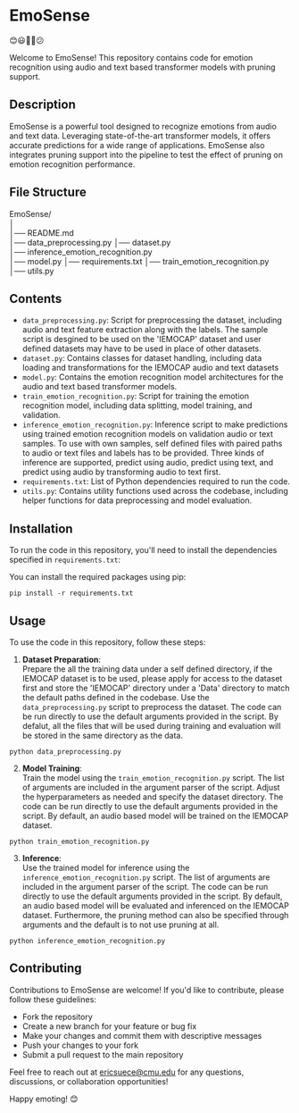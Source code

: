# EmoSense 

😊😃🥲🤨😕

Welcome to EmoSense! This repository contains code for emotion recognition using audio and text based transformer models with pruning support. 

## Description
EmoSense is a powerful tool designed to recognize emotions from audio and text data. Leveraging state-of-the-art transformer models, it offers accurate predictions for a wide range of applications. EmoSense also integrates pruning support into the pipeline to test the effect of pruning on emotion recognition performance. 

## File Structure

EmoSense/  
│  
│── README.md  
│── data_preprocessing.py
│── dataset.py  
│── inference_emotion_recognition.py  
│── model.py 
│── requirements.txt
│── train_emotion_recognition.py  
│── utils.py 

## Contents
- `data_preprocessing.py`: Script for preprocessing the dataset, including audio and text feature extraction along with the labels. The sample script is desgined to be used on the 'IEMOCAP' dataset and user defined datasets may have to be used in place of other datasets.
- `dataset.py`: Contains classes for dataset handling, including data loading and transformations for the IEMOCAP audio and text datasets
- `model.py`: Contains the emotion recognition model architectures for the audio and text based transformer models. 
- `train_emotion_recognition.py`: Script for training the emotion recognition model, including data splitting, model training, and validation.
- `inference_emotion_recognition.py`: Inference script to make predictions using trained emotion recognition models on validation audio or text samples. To use with own samples, self defined files with paired paths to audio or text files and labels has to be provided. Three kinds of inference are supported, predict using audio, predict using text, and predict using audio by transforming audio to text first. 
- `requirements.txt`: List of Python dependencies required to run the code.
- `utils.py`: Contains utility functions used across the codebase, including helper functions for data preprocessing and model evaluation.

## Installation

To run the code in this repository, you'll need to install the dependencies specified in `requirements.txt`:

You can install the required packages using pip:
```
pip install -r requirements.txt
```

## Usage
To use the code in this repository, follow these steps:

1. **Dataset Preparation**:  
Prepare the all the training data under a self defined directory, if the IEMOCAP dataset is to be used, please apply for access to the dataset first and store the 'IEMOCAP' directory under a 'Data' directory to match the default paths defined in the codebase. Use the `data_preprocessing.py` script to preprocess the dataset. The code can be run directly to use the default arguments provided in the script. By defalut, all the files that will be used during training and evaluation will be stored in the same directory as the data. 
```
python data_preprocessing.py
```

2. **Model Training**:  
Train the model using the `train_emotion_recognition.py` script. The list of arguments are included in the argument parser of the script. Adjust the hyperparameters as needed and specify the dataset directory. The code can be run directly to use the default arguments provided in the script. By default, an audio based model will be trained on the IEMOCAP dataset.
```
python train_emotion_recognition.py
```

3. **Inference**:  
Use the trained model for inference using the `inference_emotion_recognition.py` script. The list of arguments are included in the argument parser of the script. The code can be run directly to use the default arguments provided in the script. By default, an audio based model will be evaluated and inferenced on the IEMOCAP dataset. Furthermore, the pruning method can also be specified through arguments and the default is to not use pruning at all. 
```
python inference_emotion_recognition.py
```

## Contributing
Contributions to EmoSense are welcome! If you'd like to contribute, please follow these guidelines:

- Fork the repository
- Create a new branch for your feature or bug fix
- Make your changes and commit them with descriptive messages
- Push your changes to your fork
- Submit a pull request to the main repository

Feel free to reach out at [ericsuece@cmu.edu](mailto:ericsuece@cmu.edu) for any questions, discussions, or collaboration opportunities!

Happy emoting! 😊